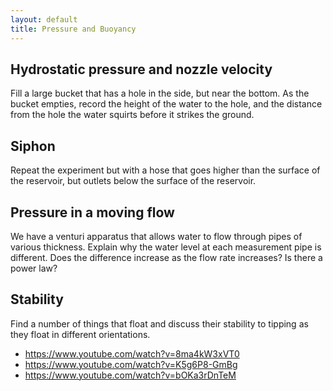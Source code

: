 ```yaml
---
layout: default
title: Pressure and Buoyancy
---
```


## Hydrostatic pressure and nozzle velocity

Fill a large bucket that has a hole in the side, but near the bottom.  As the bucket empties, record the height of the water to the hole, and the distance from the hole the water squirts before it strikes the ground.

## Siphon

Repeat the experiment but with a hose that goes higher than the surface of the reservoir, but outlets below the surface of the reservoir.

## Pressure in a moving flow

We have a venturi apparatus that allows water to flow through pipes of various thickness.  Explain why the water level at each measurement pipe is different.  Does the difference increase as the flow rate increases?  Is there a power law?

## Stability

Find a number of things that float and discuss their stability to tipping as they float in different orientations.

 - <https://www.youtube.com/watch?v=8ma4kW3xVT0>
 - <https://www.youtube.com/watch?v=K5g6P8-GmBg>
 - <https://www.youtube.com/watch?v=bOKa3rDnTeM>
